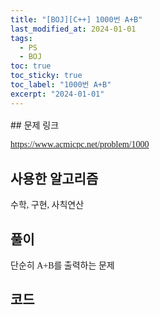 ```yaml
---
title: "[BOJ][C++] 1000번 A+B"
last_modified_at: 2024-01-01
tags:
  - PS
  - BOJ
toc: true
toc_sticky: true
toc_label: "1000번 A+B"
excerpt: "2024-01-01"
---
```


<style>
  .font-style {
    font-family: "TheJamsil5Bold";
    font-style: normal;
    font-size: 1em;
    font-weight: 100;
  }
</style>
<p style="font-size:1.2em"> </p>
## 문제 링크

[<span class="font-style">https://www.acmicpc.net/problem/1000</span>](https://www.acmicpc.net/problem/1000)

## 사용한 알고리즘

<p class="font-style"> 수학, 구현, 사칙연산 </p>

## 풀이

<p class="font-style"> 단순히 A+B를 출력하는 문제 </p>

## 코드

<div class="my-gist">
  <script src="https://gist.github.com/nanowater/7720bc570eb24cb5c4f5c9ceeef54b63.js"></script>
</div>

<style>
  /* https://github.com/lonekorean/gist-syntax-themes */
  @import url('https://cdn.rawgit.com/lonekorean/gist-syntax-themes/d49b91b3/stylesheets/idle-fingers.css');

  @import url('https://fonts.googleapis.com/css?family=Fira+Code');
  .my-gist body {
    font: 16px 'Fira Code', monospace;
  }
  .my-gist body .gist .gist-file {
    border-color: #555 #555 #444
  }
  .my-gist body .gist .gist-data {
    border-color: #555
  }
  .my-gist body .gist .gist-meta {
    color: #ffffff;
    background: #373737; 
  }
  .my-gist body .gist .gist-meta a {
    color: #ffffff
  }
  .my-gist body .gist .gist-data .pl-s .pl-s1 {
    color: #a5c261
  }
</style>
